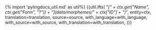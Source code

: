 {% import 'pylingdocs_util.md' as util%}
{{util.lfts(
    "*[" + ctx.get("Name", ctx.get("Form", "?")) + "](data/morphemes/" + ctx["ID"] + ")*",
    entity=ctx,
    translation=translation,
    source=source,
    with_language=with_language,
    with_source=with_source,
    with_translation=with_translation,
)}}